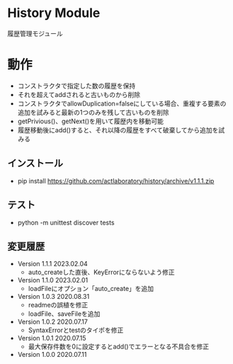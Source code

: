 # History Module

履歴管理モジュール


# 動作

- コンストラクタで指定した数の履歴を保持
- それを超えてaddされると古いものから削除
- コンストラクタでallowDuplication=falseにしている場合、重複する要素の追加を試みると最新の1つのみを残して古いものを削除
- getPrivious()、getNext()を用いて履歴内を移動可能
- 履歴移動後にadd()すると、それ以降の履歴をすべて破棄してから追加を試みる


## インストール

- pip install https://github.com/actlaboratory/history/archive/v1.1.1.zip


## テスト

- python -m unittest discover tests


## 変更履歴

- Version 1.1.1 2023.02.04
	- auto_createした直後、KeyErrorにならないよう修正
- Version 1.1.0 2023.02.01
	- loadFileにオプション「auto_create」を追加
- Version 1.0.3 2020.08.31
	- readmeの誤植を修正
	- loadFile、saveFileを追加
- Version 1.0.2 2020.07.17
	- SyntaxErrorとtestのタイポを修正
- Version 1.0.1 2020.07.15
	- 最大保存件数を0に設定するとadd()でエラーとなる不具合を修正
- Version 1.0.0 2020.07.11
